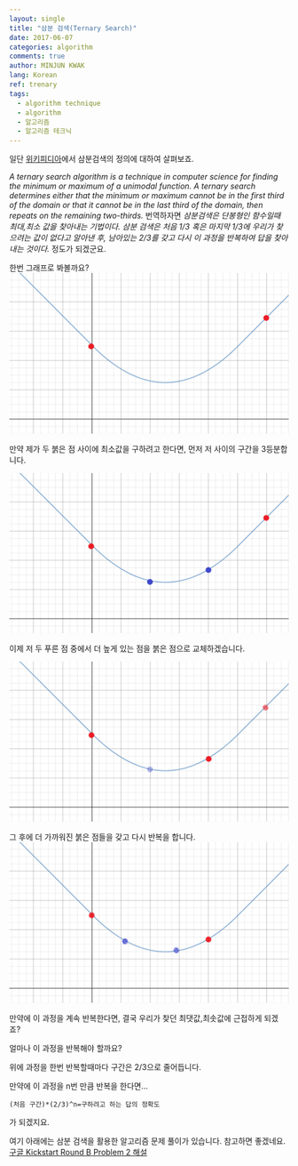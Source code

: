 ```yaml
---
layout: single
title: "삼분 검색(Ternary Search)"
date: 2017-06-07
categories: algorithm
comments: true
author: MINJUN KWAK
lang: Korean
ref: trenary
tags:
  - algorithm technique
  - algorithm
  - 알고리즘
  - 알고리즘 테크닉
---
```


일단 [위키피디아]({{https://en.wikipedia.org/wiki/Ternary_search}})에서 삼분검색의 정의에 대하여 살펴보죠.

*A ternary search algorithm is a technique in computer science for finding the minimum or maximum of a unimodal function. A ternary search determines either that the minimum or maximum cannot be in the first third of the domain or that it cannot be in the last third of the domain, then repeats on the remaining two-thirds.*
번역하자면
*삼분검색은 단봉형인 함수일때 최대,최소 값을 찾아내는 기법이다. 삼분 검색은 처음 1/3 혹은 마지막 1/3에 우리가 찾으려는 값이 없다고 알아낸 후, 남아있는 2/3를 갖고 다시 이 과정을 반복하여 답을 찾아내는 것이다.*
정도가 되겠군요.

한번 그래프로 봐볼까요?
<img src="/assets/images/tworeddots.png">

만약 제가 두 붉은 점 사이에 최소값을 구하려고 한다면, 먼저 저 사이의 구간을 3등분합니다.

<img src="/assets/images/tworedtwoblue.png">

이제 저 두 푸른 점 중에서 더 높게 있는 점을 붉은 점으로 교체하겠습니다.

<img src="/assets/images/threeredoneblue.png">

그 후에 더 가까워진 붉은 점들을 갖고 다시 반복을 합니다.
<img src="/assets/images/finaldots.png">

만약에 이 과정을 계속 반복한다면, 결국 우리가 찾던 최댓값,최솟값에 근접하게 되겠죠?

얼마나 이 과정을 반복해야 할까요?

위에 과정을 한번 반복할때마다 구간은 2/3으로 줄어듭니다.

만약에 이 과정을 n번 만큼 반복을 한다면...
```
(처음 구간)*(2/3)^n=구하려고 하는 답의 정확도
```
가 되겠지요.

여기 아래에는 삼분 검색을 활용한 알고리즘 문제 풀이가 있습니다. 참고하면 좋겠네요.
[구글 Kickstart Round B Problem 2 해설]({{"/알고리즘/google-kickstart-roundb-2-kor/"}})